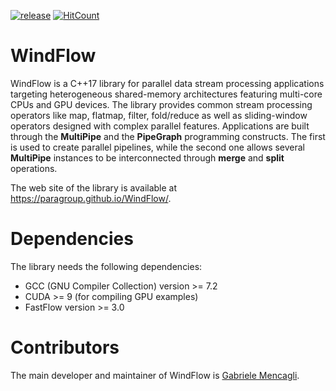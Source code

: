 [![release](https://img.shields.io/github/release/paragroup/windflow.svg)](https://github.com/paragroup/windflow/releases/latest)
[![HitCount](http://hits.dwyl.io/paragroup/windflow.svg)](http://hits.dwyl.io/paragroup/windflow)

# WindFlow

WindFlow is a C++17 library for parallel data stream processing applications targeting heterogeneous shared-memory architectures featuring multi-core CPUs and GPU devices. The library provides common stream processing operators like map, flatmap, filter, fold/reduce as well as sliding-window operators designed with complex parallel features. Applications are built through the <b>MultiPipe</b> and the <b>PipeGraph</b> programming constructs. The first is used to create parallel pipelines, while the second one allows several <b>MultiPipe</b> instances to be interconnected through <b>merge</b> and <b>split</b> operations.

The web site of the library is available at https://paragroup.github.io/WindFlow/.

# Dependencies
The library needs the following dependencies:
* GCC (GNU Compiler Collection) version >= 7.2
* CUDA >= 9 (for compiling GPU examples)
* FastFlow version >= 3.0

# Contributors
The main developer and maintainer of WindFlow is [Gabriele Mencagli](mailto:mencagli@di.unipi.it).
